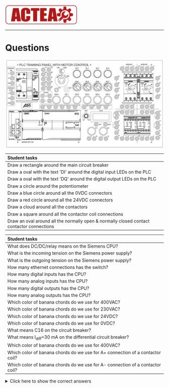 
![ACTEA](../Logo_ACTEA_2.png)
_____________________________________
# Questions

![PLC Board](../Ex01/Images/PLC_Board_detail.jpg)

| Student tasks |
| :--- |
| Draw a rectangle around the main circuit breaker |  |
| Draw a oval with the text 'DI' around the digital input LEDs on the PLC|
| Draw a oval with the text 'DQ' around the digital output LEDs on the PLC|
| Draw a circle around the potentiometer|
| Draw a blue circle around all the 0VDC connectors |
| Draw a red circle around all the 24VDC connectors |
| Draw a cloud around all the contactors |  |
| Draw a square around all the contactor coil connections |  |
| Draw an oval around all the normally open & normally closed contact contactor connections |  |

| Student tasks |
| :--- |
| What does DC/DC/relay means on the Siemens CPU?|
| What is the incoming tension on the Siemens power supply?|
| What is the outgoing tension on the Siemens power supply?|
| How many ethernet connections has the switch? |
| How many digital inputs has the CPU? |
| How many analog inputs has the CPU? |
| How many digital outputs has the CPU? |
| How many analog outputs has the CPU? |
| Which color of banana chords do we use for 400VAC? |
| Which color of banana chords do we use for 230VAC? |
| Which color of banana chords do we use for 24VDC? |
| Which color of banana chords do we use for 0VDC? |
| What means C16 on the circuit breaker? |
| What means I<sub>diff</sub>=30 mA on the differential circuit breaker? |
| Which color of banana chords do we use for 400VAC? |
| Which color of banana chords do we use for A+ connection of a contactor coil? |
| Which color of banana chords do we use for A- connection of a contactor coil? |

<details>
	<summary>Click here to show the correct answers</summary><!-- Empty line after this one needed, do not delete! -->


| Student tasks | Answer |
| :--- | :--- |
| What does DC/DC/relay means on the Siemens CPU?| 24VDC power supply / 24VDC input signals / relay output signals  |
| What is the incoming tension on the Siemens power supply?| The incoming tension is 230VAC |
| What is the outgoing tension on the Siemens power supply?| The outgoing tension is 24VDC |
| How many ethernet connections has the switch? | Thw switch has 5 ethernet connections |
| How many digital inputs has the CPU? | The CPU has 14 digital inputs |
| How many analog inputs has the CPU? | The CPU has 2 analog inputs (0-10VDC) |
| How many digital outputs has the CPU? | The CPU has 10 digital outputs |
| How many analog outputs has the CPU? | The CPU has 2 analog outputs (0-20mA) |
| Which color of banana chords do we use for 400VAC? | We use **black**, **brown** and **grey** colored banana chords |
| Which color of banana chords do we use for 230VAC? | We use **bacl** and **brown** colored banana chords |
| Which color of banana chords do we use for 24VDC? | We use **red** colored banana chords |
| Which color of banana chords do we use for 0VDC? | We use **blue** colored banana chords |
| What means C16 on the circuit breaker? | A current higher than 16A is not allowed (to protect the electrical cable) and it uses a C-curve (how fast it will react) |
| What means I<sub>diff</sub>=30 mA on the differential circuit breaker? | Leak currents greater than 30mA are not allowed (to protect humans) |
| Which color of banana chords do we use for A+ connection of a contactor coil? | We use the **red** colored banana chords |
| Which color of banana chords do we use for A- connection of a contactor coil? | We use the **blue** colored banana chords |
</details><!-- Empty line after this one needed, do not delete! -->
